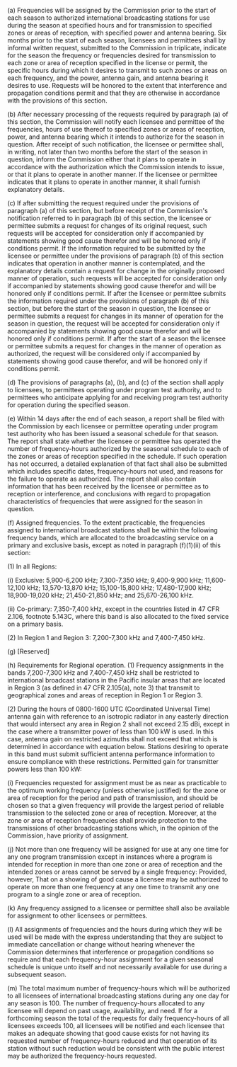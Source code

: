 (a) Frequencies will be assigned by the Commission prior to the start of each season to authorized international broadcasting stations for use during the season at specified hours and for transmission to specified zones or areas of reception, with specified power and antenna bearing. Six months prior to the start of each season, licensees and permittees shall by informal written request, submitted to the Commission in triplicate, indicate for the season the frequency or frequencies desired for transmission to each zone or area of reception specified in the license or permit, the specific hours during which it desires to transmit to such zones or areas on each frequency, and the power, antenna gain, and antenna bearing it desires to use. Requests will be honored to the extent that interference and propagation conditions permit and that they are otherwise in accordance with the provisions of this section.

(b) After necessary processing of the requests required by paragraph (a) of this section, the Commission will notify each licensee and permittee of the frequencies, hours of use thereof to specified zones or areas of reception, power, and antenna bearing which it intends to authorize for the season in question. After receipt of such notification, the licensee or permittee shall, in writing, not later than two months before the start of the season in question, inform the Commission either that it plans to operate in accordance with the authorization which the Commission intends to issue, or that it plans to operate in another manner. If the licensee or permittee indicates that it plans to operate in another manner, it shall furnish explanatory details.

(c) If after submitting the request required under the provisions of paragraph (a) of this section, but before receipt of the Commission's notification referred to in paragraph (b) of this section, the licensee or permittee submits a request for changes of its original request, such requests will be accepted for consideration only if accompanied by statements showing good cause therefor and will be honored only if conditions permit. If the information required to be submitted by the licensee or permittee under the provisions of paragraph (b) of this section indicates that operation in another manner is contemplated, and the explanatory details contain a request for change in the originally proposed manner of operation, such requests will be accepted for consideration only if accompanied by statements showing good cause therefor and will be honored only if conditions permit. If after the licensee or permittee submits the information required under the provisions of paragraph (b) of this section, but before the start of the season in question, the licensee or permittee submits a request for changes in its manner of operation for the season in question, the request will be accepted for consideration only if accompanied by statements showing good cause therefor and will be honored only if conditions permit. If after the start of a season the licensee or permittee submits a request for changes in the manner of operation as authorized, the request will be considered only if accompanied by statements showing good cause therefor, and will be honored only if conditions permit.

(d) The provisions of paragraphs (a), (b), and (c) of the section shall apply to licensees, to permittees operating under program test authority, and to permittees who anticipate applying for and receiving program test authority for operation during the specified season.
                      

(e) Within 14 days after the end of each season, a report shall be filed with the Commission by each licensee or permittee operating under program test authority who has been issued a seasonal schedule for that season. The report shall state whether the licensee or permittee has operated the number of frequency-hours authorized by the seasonal schedule to each of the zones or areas of reception specified in the schedule. If such operation has not occurred, a detailed explanation of that fact shall also be submitted which includes specific dates, frequency-hours not used, and reasons for the failure to operate as authorized. The report shall also contain information that has been received by the licensee or permittee as to reception or interference, and conclusions with regard to propagation characteristics of frequencies that were assigned for the season in question.

(f) Assigned frequencies. To the extent practicable, the frequencies assigned to international broadcast stations shall be within the following frequency bands, which are allocated to the broadcasting service on a primary and exclusive basis, except as noted in paragraph (f)(1)(ii) of this section:

(1) In all Regions:
                      

(i) Exclusive: 5,900-6,200 kHz; 7,300-7,350 kHz; 9,400-9,900 kHz; 11,600-12,100 kHz; 13,570-13,870 kHz; 15,100-15,800 kHz; 17,480-17,900 kHz; 18,900-19,020 kHz; 21,450-21,850 kHz; and 25,670-26,100 kHz.

(ii) Co-primary: 7,350-7,400 kHz, except in the countries listed in 47 CFR 2.106, footnote 5.143C, where this band is also allocated to the fixed service on a primary basis.

(2) In Region 1 and Region 3: 7,200-7,300 kHz and 7,400-7,450 kHz.
                      

(g) [Reserved]

(h) Requirements for Regional operation. (1) Frequency assignments in the bands 7,200-7,300 kHz and 7,400-7,450 kHz shall be restricted to international broadcast stations in the Pacific insular areas that are located in Region 3 (as defined in 47 CFR 2.105(a), note 3) that transmit to geographical zones and areas of reception in Region 1 or Region 3.

(2) During the hours of 0800-1600 UTC (Coordinated Universal Time) antenna gain with reference to an isotropic radiator in any easterly direction that would intersect any area in Region 2 shall not exceed 2.15 dBi, except in the case where a transmitter power of less than 100 kW is used. In this case, antenna gain on restricted azimuths shall not exceed that which is determined in accordance with equation below. Stations desiring to operate in this band must submit sufficient antenna performance information to ensure compliance with these restrictions. Permitted gain for transmitter powers less than 100 kW:

(i) Frequencies requested for assignment must be as near as practicable to the optimum working frequency (unless otherwise justified) for the zone or area of reception for the period and path of transmission, and should be chosen so that a given frequency will provide the largest period of reliable transmission to the selected zone or area of reception. Moreover, at the zone or area of reception frequencies shall provide protection to the transmissions of other broadcasting stations which, in the opinion of the Commission, have priority of assignment.
                      

(j) Not more than one frequency will be assigned for use at any one time for any one program transmission except in instances where a program is intended for reception in more than one zone or area of reception and the intended zones or areas cannot be served by a single frequency: Provided, however, That on a showing of good cause a licensee may be authorized to operate on more than one frequency at any one time to transmit any one program to a single zone or area of reception.

(k) Any frequency assigned to a licensee or permittee shall also be available for assignment to other licensees or permittees.

(l) All assignments of frequencies and the hours during which they will be used will be made with the express understanding that they are subject to immediate cancellation or change without hearing whenever the Commission determines that interference or propagation conditions so require and that each frequency-hour assignment for a given seasonal schedule is unique unto itself and not necessarily available for use during a subsequent season.

(m) The total maximum number of frequency-hours which will be authorized to all licensees of international broadcasting stations during any one day for any season is 100. The number of frequency-hours allocated to any licensee will depend on past usage, availability, and need. If for a forthcoming season the total of the requests for daily frequency-hours of all licensees exceeds 100, all licensees will be notified and each licensee that makes an adequate showing that good cause exists for not having its requested number of frequency-hours reduced and that operation of its station without such reduction would be consistent with the public interest may be authorized the frequency-hours requested.
                      

